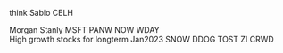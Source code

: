 



think Sabio 
CELH 





Morgan Stanly 
   MSFT PANW NOW WDAY   
  High growth stocks for longterm Jan2023 
     SNOW DDOG TOST ZI CRWD 
